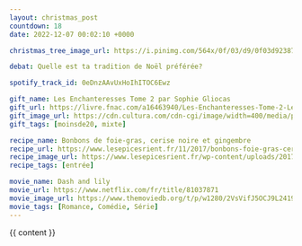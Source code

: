 ```yaml
---
layout: christmas_post
countdown: 18
date: 2022-12-07 00:02:10 +0000

christmas_tree_image_url: https://i.pinimg.com/564x/0f/03/d9/0f03d92387f86cdb4541c60253a7eab4.jpg

debat: Quelle est ta tradition de Noël préférée?

spotify_track_id: 0eDnzAAvUxHoIhITOC6Ewz

gift_name: Les Enchanteresses Tome 2 par Sophie Gliocas
gift_url: https://livre.fnac.com/a16463940/Les-Enchanteresses-Tome-2-Les-Enchanteresses-Les-disparues-de-Chateaubriand-Sophie-Gliocas
gift_image_url: https://cdn.cultura.com/cdn-cgi/image/width=400/media/pim/TITELIVE/8_9782016285961_1_75.jpg
gift_tags: [moinsde20, mixte]

recipe_name: Bonbons de foie-gras, cerise noire et gingembre
recipe_url: https://www.lesepicesrient.fr/11/2017/bonbons-foie-gras-cerise-gingembre/
recipe_image_url: https://www.lesepicesrient.fr/wp-content/uploads/2017/01/bonbons-foie-gras-cerise.jpg
recipe_tags: [entrée]

movie_name: Dash and lily
movie_url: https://www.netflix.com/fr/title/81037871
movie_image_url: https://www.themoviedb.org/t/p/w1280/2VsVifJ5OCJ9L2419ZPPoGbD4up.jpg
movie_tags: [Romance, Comédie, Série]
---
```


{{ content }}

